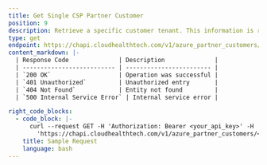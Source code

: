 ```yaml
---
title: Get Single CSP Partner Customer
position: 9
description: Retrieve a specific customer tenant. This information is retrieved from the Azure Portal.
type: get
endpoint: https://chapi.cloudhealthtech.com/v1/azure_partner_customers/:db_partner_customer_id
content_markdown: |-
  | Response Code              | Description              |
  | -------------------------- | ------------------------ |
  | `200 OK`                   | Operation was successful |
  | `401 Unauthorized`         | Unauthorized entry       |
  | `404 Not Found`            | Entity not found         |
  | `500 Internal Service Error` | Internal service error |

right_code_blocks:
  - code_block: |-
      curl --request GET -H 'Authorization: Bearer <your_api_key>' -H 'Content-Type: application/json' -d
        'https://chapi.cloudhealthtech.com/v1/azure_partner_customers/<db_partner_customer_id>'
    title: Sample Request
    language: bash
---
```


